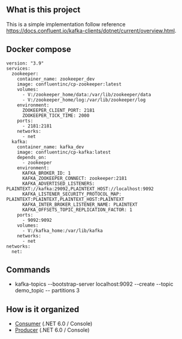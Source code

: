 ## What is this project

This is a simple implementation follow reference https://docs.confluent.io/kafka-clients/dotnet/current/overview.html.

## Docker compose

```
version: "3.9"
services:
  zookeeper:
    container_name: zookeeper_dev
    image: confluentinc/cp-zookeeper:latest
    volumes:
      - V:/zookeeper_home/data:/var/lib/zookeeper/data
      - V:/zookeeper_home/log:/var/lib/zookeeper/log
    environment:
      ZOOKEEPER_CLIENT_PORT: 2181
      ZOOKEEPER_TICK_TIME: 2000
    ports:
      - 2181:2181
    networks:
      - net
  kafka:
    container_name: kafka_dev
    image: confluentinc/cp-kafka:latest
    depends_on:
      - zookeeper
    environment:
      KAFKA_BROKER_ID: 1
      KAFKA_ZOOKEEPER_CONNECT: zookeeper:2181
      KAFKA_ADVERTISED_LISTENERS: PLAINTEXT://kafka:29092,PLAINTEXT_HOST://localhost:9092
      KAFKA_LISTENER_SECURITY_PROTOCOL_MAP: PLAINTEXT:PLAINTEXT,PLAINTEXT_HOST:PLAINTEXT
      KAFKA_INTER_BROKER_LISTENER_NAME: PLAINTEXT
      KAFKA_OFFSETS_TOPIC_REPLICATION_FACTOR: 1
    ports:
      - 9092:9092
    volumes:
      - V:/kafka_home:/var/lib/kafka
    networks:
      - net
networks:
  net:
```

## Commands

- kafka-topics --bootstrap-server localhost:9092 --create --topic demo_topic -- partitions 3

## How is it organized

- [Consumer](Consumer//) (.NET 6.0 / Console)
- [Producer](Producer/) (.NET 6.0 / Console)
